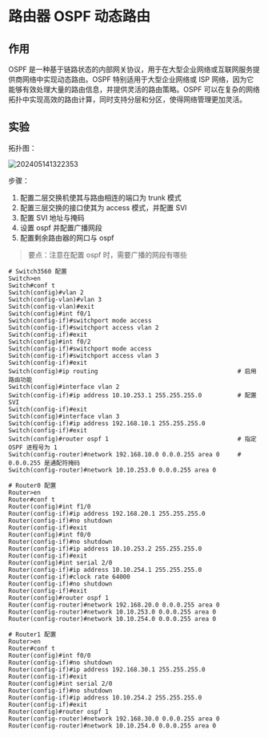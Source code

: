 # 路由器 OSPF 动态路由

## 作用

OSPF 是一种基于链路状态的内部网关协议，用于在大型企业网络或互联网服务提供商网络中实现动态路由。OSPF 特别适用于大型企业网络或 ISP 网络，因为它能够有效处理大量的路由信息，并提供灵活的路由策略。OSPF 可以在复杂的网络拓扑中实现高效的路由计算，同时支持分层和分区，使得网络管理更加灵活。

## 实验

拓扑图：

![202405141322353](https://oss.isiou.cn/PicGo/202405141322353.png)

步骤：

1. 配置二层交换机使其与路由相连的端口为 trunk 模式
2. 配置三层交换的接口使其为 access 模式，并配置 SVI
3. 配置 SVI 地址与掩码
4. 设置 ospf 并配置广播网段
5. 配置剩余路由器的网口与 ospf

> 要点：注意在配置 ospf 时，需要广播的网段有哪些

```shell
# Switch3560 配置
Switch>en
Switch#conf t
Switch(config)#vlan 2
Switch(config-vlan)#vlan 3
Switch(config-vlan)#exit
Switch(config)#int f0/1
Switch(config-if)#switchport mode access
Switch(config-if)#switchport access vlan 2
Switch(config-if)#exit
Switch(config)#int f0/2
Switch(config-if)#switchport mode access
Switch(config-if)#switchport access vlan 3
Switch(config-if)#exit
Switch(config)#ip routing                                       # 启用路由功能
Switch(config)#interface vlan 2
Switch(config-if)#ip address 10.10.253.1 255.255.255.0          # 配置 SVI
Switch(config-if)#exit
Switch(config)#interface vlan 3
Switch(config-if)#ip address 192.168.10.1 255.255.255.0
Switch(config-if)#exit
Switch(config)#router ospf 1                                    # 指定 OSPF 进程号为 1
Switch(config-router)#network 192.168.10.0 0.0.0.255 area 0     # 0.0.0.255 是通配符掩码
Switch(config-router)#network 10.10.253.0 0.0.0.255 area 0

# Router0 配置
Router>en
Router#conf t
Router(config)#int f1/0
Router(config-if)#ip address 192.168.20.1 255.255.255.0
Router(config-if)#no shutdown
Router(config-if)#exit
Router(config)#int f0/0
Router(config-if)#no shutdown
Router(config-if)#ip address 10.10.253.2 255.255.255.0
Router(config-if)#exit
Router(config)#int serial 2/0
Router(config-if)#ip address 10.10.254.1 255.255.255.0
Router(config-if)#clock rate 64000
Router(config-if)#no shutdown
Router(config-if)#exit
Router(config)#router ospf 1
Router(config-router)#network 192.168.20.0 0.0.0.255 area 0
Router(config-router)#network 10.10.253.0 0.0.0.255 area 0
Router(config-router)#network 10.10.254.0 0.0.0.255 area 0

# Router1 配置
Router>en
Router#conf t
Router(config)#int f0/0
Router(config-if)#no shutdown
Router(config-if)#ip address 192.168.30.1 255.255.255.0
Router(config-if)#exit
Router(config)#int serial 2/0
Router(config-if)#no shutdown
Router(config-if)#ip address 10.10.254.2 255.255.255.0
Router(config-if)#exit
Router(config)#router ospf 1
Router(config-router)#network 192.168.30.0 0.0.0.255 area 0
Router(config-router)#network 10.10.254.0 0.0.0.255 area 0
```
